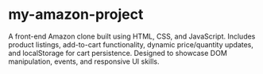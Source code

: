 # my-amazon-project
A front-end Amazon clone built using HTML, CSS, and JavaScript. Includes product listings, add-to-cart functionality, dynamic price/quantity updates, and localStorage for cart persistence. Designed to showcase DOM manipulation, events, and responsive UI skills.
